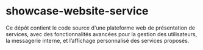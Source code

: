# showcase-website-service
 Ce dépôt contient le code source d'une plateforme web de présentation de services, avec des fonctionnalités avancées pour la gestion des utilisateurs, la messagerie interne, et l’affichage personnalisé des services proposés.
